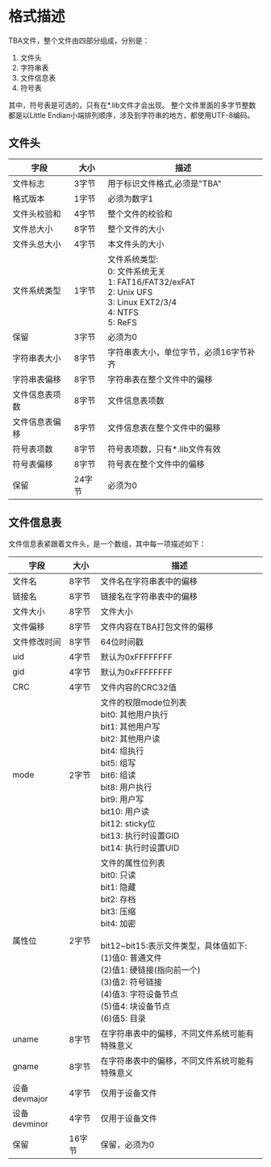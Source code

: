 # 格式描述
TBA文件，整个文件由四部分组成，分别是：
1. 文件头
2. 字符串表
3. 文件信息表
4. 符号表

其中，符号表是可选的，只有在*.lib文件才会出现。
整个文件里面的多字节整数都是以Little Endian小端排列顺序，涉及到字符串的地方，都使用UTF-8编码。

## 文件头
|字段|大小|描述|
|--	|--	|--	|
|文件标志|3字节|用于标识文件格式,必须是"TBA"|
|格式版本|1字节|必须为数字1|
|文件头校验和|4字节|整个文件的校验和|
|文件总大小|8字节|整个文件的大小|
|文件头总大小|4字节|本文件头的大小|
|文件系统类型|1字节|文件系统类型:<br/>0: 文件系统无关<br/>1: FAT16/FAT32/exFAT<br/>2: Unix UFS<br/>3: Linux EXT2/3/4<br/>4: NTFS<br/>5: ReFS|
|保留|3字节|必须为0|
|字符串表大小|8字节|字符串表大小，单位字节，必须16字节补齐|
|字符串表偏移|8字节|字符串表在整个文件中的偏移|
|文件信息表项数|8字节|文件信息表项数|
|文件信息表偏移|8字节|文件信息表在整个文件中的偏移|
|符号表项数|8字节|符号表项数，只有*.lib文件有效|
|符号表偏移|8字节|符号表在整个文件中的偏移|
|保留|24字节|必须为0|

## 文件信息表
文件信息表紧跟着文件头，是一个数组，其中每一项描述如下：

|字段|大小|描述|
|--	|--	|--	|
|文件名|8字节|文件名在字符串表中的偏移|
|链接名|8字节|链接名在字符串表中的偏移|
|文件大小|8字节|文件大小|
|文件偏移|8字节|文件内容在TBA打包文件的偏移|
|文件修改时间|8字节|64位时间戳|
|uid|4字节|默认为0xFFFFFFFF|
|gid|4字节|默认为0xFFFFFFFF|
|CRC|4字节|文件内容的CRC32值|
|mode|2字节|文件的权限mode位列表<br/>bit0: 其他用户执行<br/>bit1: 其他用户写<br/>bit2: 其他用户读<br/>bit4: 组执行<br/>bit5: 组写<br/>bit6: 组读<br/>bit8: 用户执行<br/>bit9: 用户写<br/>bit10: 用户读<br/>bit12: sticky位<br/>bit13: 执行时设置GID<br/>bit14: 执行时设置UID|
|属性位|2字节|文件的属性位列表<br/>bit0: 只读<br/>bit1: 隐藏<br/>bit2: 存档<br/>bit3: 压缩<br/>bit4: 加密<br/><br/>bit12~bit15:表示文件类型，具体值如下:<br/>(1)值0: 普通文件<br/>(2)值1: 硬链接(指向前一个)<br/>(3)值2: 符号链接<br/>(4)值3: 字符设备节点<br/>(5)值4: 块设备节点<br/>(6)值5: 目录|
|uname|8字节|在字符串表中的偏移，不同文件系统可能有特殊意义|
|gname|8字节|在字符串表中的偏移，不同文件系统可能有特殊意义|
|设备devmajor|4字节|仅用于设备文件|
|设备devminor|4字节|仅用于设备文件|
|保留|16字节|保留，必须为0|









